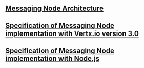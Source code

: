 ## [Messaging Node Architecture](msg-node-architecture.md)

## [Specification of Messaging Node implementation with Vertx.io version 3.0](vertx_specs.md)
## [Specification of Messaging Node implementation with Node.js](nodejs_specs.md)

